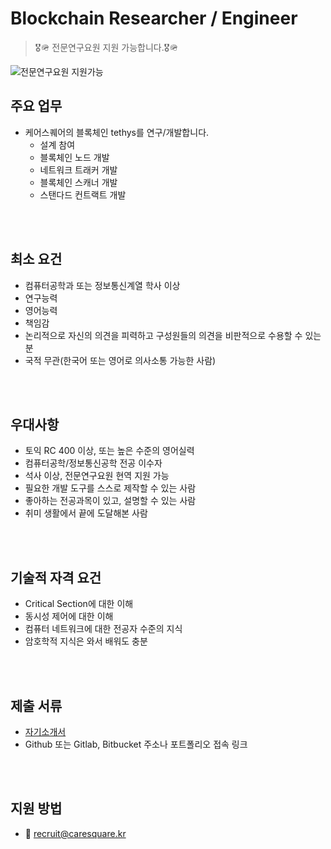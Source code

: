 # Blockchain Researcher / Engineer

> 🎖️🪖 전문연구요원 지원 가능합니다.🎖️🪖


![전문연구요원 지원가능](https://s3.ap-northeast-2.amazonaws.com/caresquare.kr-home/etc/title_%EC%A0%84%EB%AC%B8%EC%97%B0%EA%B5%AC%EC%9A%94%EC%9B%90.jpg)


## 주요 업무

* 케어스퀘어의 블록체인 tethys를 연구/개발합니다.
  * 설계 참여
  * 블록체인 노드 개발
  * 네트워크 트래커 개발
  * 블록체인 스캐너 개발
  * 스탠다드 컨트랙트 개발

<br /><br />
## 최소 요건

* 컴퓨터공학과 또는 정보통신계열 학사 이상
* 연구능력
* 영어능력
* 책임감
* 논리적으로 자신의 의견을 피력하고 구성원들의 의견을 비판적으로 수용할 수 있는 분
* 국적 무관(한국어 또는 영어로 의사소통 가능한 사람)


<br /><br />

## 우대사항
- 토익 RC 400 이상, 또는 높은 수준의 영어실력
- 컴퓨터공학/정보통신공학 전공 이수자
- 석사 이상, 전문연구요원 현역 지원 가능
- 필요한 개발 도구를 스스로 제작할 수 있는 사람
- 좋아하는 전공과목이 있고, 설명할 수 있는 사람
- 취미 생활에서 끝에 도달해본 사람

<br /><br />

## 기술적 자격 요건

* Critical Section에 대한 이해
* 동시성 제어에 대한 이해
* 컴퓨터 네트워크에 대한 전공자 수준의 지식
* 암호학적 지식은 와서 배워도 충분

<br /><br />

## 제출 서류

* [자기소개서](https://s3.ap-northeast-2.amazonaws.com/caresquare.kr-home/etc/%EC%A3%BC-%EC%BC%80%EC%96%B4%EC%8A%A4%ED%80%98%EC%96%B4-%EC%9D%B4%EB%A0%A5%EC%84%9C%EC%96%91%EC%8B%9D.docx)
* Github 또는 Gitlab, Bitbucket 주소나 포트폴리오 접속 링크

<br /><br />
## 지원 방법
* 📧 recruit@caresquare.kr